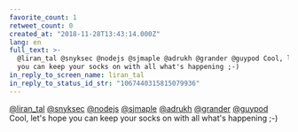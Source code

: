 ```yaml
---
favorite_count: 1
retweet_count: 0
created_at: "2018-11-28T13:43:14.000Z"
lang: en
full_text: >-
  @liran_tal @snyksec @nodejs @sjmaple @adrukh @grander @guypod Cool, let's hope
  you can keep your socks on with all what's happening ;-)
in_reply_to_screen_name: liran_tal
in_reply_to_status_id_str: "1067440315815079936"
---
```


[@liran_tal](https://twitter.com/liran_tal)
[@snyksec](https://twitter.com/snyksec) [@nodejs](https://twitter.com/nodejs)
[@sjmaple](https://twitter.com/sjmaple) [@adrukh](https://twitter.com/adrukh)
[@grander](https://twitter.com/grander) [@guypod](https://twitter.com/guypod)
Cool, let's hope you can keep your socks on with all what's happening ;-)
